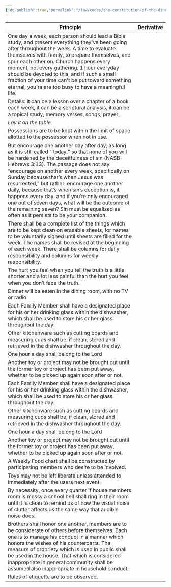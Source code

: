 ```yaml
---
{"dg-publish":true,"permalink":"/law/codes/the-constitution-of-the-diurnal-conduct-of-individual-persons/theonomic-principle-bases/","created":"Oct 1, 2014, 2:48 PM"}
---
```



| Principle                                                                                                                                                                                                                                                                                                                                                                                                                                                                                                                                                                            | Derivative |
|--------------------------------------------------------------------------------------------------------------------------------------------------------------------------------------------------------------------------------------------------------------------------------------------------------------------------------------------------------------------------------------------------------------------------------------------------------------------------------------------------------------------------------------------------------------------------------------|------------|
| One day a week, each person should lead a Bible study, and present everything they've been going after throughout the week. A time to evaluate themselves with family, to prepare themselves, and spur each other on. Church happens every moment, not every gathering. 1 hour everyday should be devoted to this, and if such a small fraction of your time can't be put toward something eternal, you're are too busy to have a meaningful life.                                                                                                                                   |            |
| Details: it can be a lesson over a chapter of a book each week, it can be a scriptural analysis, it can be a topical study, memory verses, songs, prayer,                                                                                                                                                                                                                                                                                                                                                                                                                            |            |
| *Lay it on the table*                                                                                                                                                                                                                                                                                                                                                                                                                                                                                                                                                                  |            |
| Possessions are to be kept within the limit of space allotted to the possessor when not in use.                                                                                                                                                                                                                                                                                                                                                                                                                                                                                      |            |
| But encourage one another day after day, as long as it is still called “Today,” so that none of you will be hardened by the deceitfulness of sin (NASB Hebrews 3:13). The passage does not say “encourage on another every week, specifically on Sunday because that’s when Jesus was resurrected,” but rather, encourage one another daily, because that’s when sin’s deception is, it happens every day, and if you’re only encouraged one out of seven days, what will be the outcome of the remaining seven? Sin must be equalized as often as it persists to be your companion. |            |
| There shall be a complete list of the things which are to be kept clean on erasable sheets, for names to be voluntarily signed until sheets are filled for the week. The names shall be revised at the beginning of each week. There shall be columns for daily responsibility and columns for weekly responsibility.                                                                                                                                                                                                                                                                |            |
| The hurt you feel when you tell the truth is a little shorter and a lot less painful than the hurt you feel when you don’t face the truth.                                                                                                                                                                                                                                                                                                                                                                                                                                           |            |
| Dinner will be eaten in the dining room, with no TV or radio.                                                                                                                                                                                                                                                                                                                                                                                                                                                                                                                        |            |
| Each Family Member shall have a designated place for his or her drinking glass within the dishwasher, which shall be used to store his or her glass throughout the day.                                                                                                                                                                                                                                                                                                                                                                                                              |            |
| Other kitchenware such as cutting boards and measuring cups shall be, if clean, stored and retrieved in the dishwasher throughout the day.                                                                                                                                                                                                                                                                                                                                                                                                                                           |            |
| One hour a day shall belong to the Lord                                                                                                                                                                                                                                                                                                                                                                                                                                                                                                                                              |            |
| Another toy or project may not be brought out until the former toy or project has been put away, whether to be picked up again soon after or not.                                                                                                                                                                                                                                                                                                                                                                                                                                    |            |
| Each Family Member shall have a designated place for his or her drinking glass within the dishwasher, which shall be used to store his or her glass throughout the day.                                                                                                                                                                                                                                                                                                                                                                                                              |            |
| Other kitchenware such as cutting boards and measuring cups shall be, if clean, stored and retrieved in the dishwasher throughout the day.                                                                                                                                                                                                                                                                                                                                                                                                                                           |            |
| One hour a day shall belong to the Lord                                                                                                                                                                                                                                                                                                                                                                                                                                                                                                                                              |            |
| Another toy or project may not be brought out until the former toy or project has been put away, whether to be picked up again soon after or not.                                                                                                                                                                                                                                                                                                                                                                                                                                    |            |
| A Weekly Food chart shall be constructed by participating members who desire to be involved.                                                                                                                                                                                                                                                                                                                                                                                                                                                                                         |            |
| Toys may not be left liberate unless attended to immediately after the users next event.                                                                                                                                                                                                                                                                                                                                                                                                                                                                                             |            |
| By necessity, once every quarter if house members room is messy a school bell shall ring in their room until it is clean to remind us of how the visual noise of clutter affects us the same way that audible noise does.                                                                                                                                                                                                                                                                                                                                                            |            |
| Brothers shall honor one another, members are to be considerate of others before themselves. Each one is to manage his conduct in a manner which honors the wishes of his counterparts. The measure of propriety which is used in public shall be used in the house. That which is considered inappropriate in general community shall be assumed also inappropriate in household conduct.                                                                                                                                                                                           |            |
| Rules of [etiquette](https://www.wisebread.com/10-rules-of-etiquette-everyone-should-know-and-follow) are to be observed.                                                                                                                                                                                                                                                                                                                                                                                                                                                                                                                                               |

